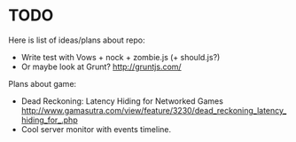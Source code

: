TODO
====

Here is list of ideas/plans about repo:
* Write test with Vows + nock + zombie.js (+ should.js?)
* Or maybe look at Grunt? http://gruntjs.com/

Plans about game:
* Dead Reckoning: Latency Hiding for Networked Games http://www.gamasutra.com/view/feature/3230/dead_reckoning_latency_hiding_for_.php
* Cool server monitor with events timeline.
